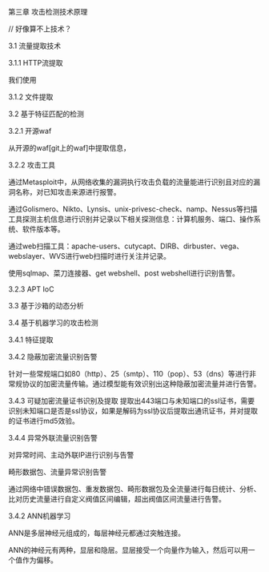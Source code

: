 第三章 攻击检测技术原理

// 好像算不上技术？

3.1 流量提取技术

3.1.1 HTTP流提取

我们使用

3.1.2 文件提取

3.2 基于特征匹配的检测

3.2.1 开源waf

从开源的waf[git上的waf]中提取信息，

3.2.2 攻击工具

通过Metasploit中，从网络收集的漏洞执行攻击负载的流量能进行识别且对应的漏洞名称，对已知攻击来源进行报警。

通过Golismero、Nikto、Lynsis、unix-privesc-check、namp、Nessus等扫描工具探测主机信息进行识别并记录以下相关探测信息：计算机服务、端口、操作系统、软件版本等。

通过web扫描工具：apache-users、cutycapt、DIRB、dirbuster、vega、webslayer、WVS进行web扫描时进行关注并记录。

使用sqlmap、菜刀连接器、get webshell、post webshell进行识别告警。

3.2.3 APT IoC

3.3 基于沙箱的动态分析

3.4 基于机器学习的攻击检测 

3.4.1 特征提取

3.4.2 隐蔽加密流量识别告警

针对一些常规端口如80（http）、25（smtp）、110（pop）、53（dns）等进行非常规协议的加密流量传输。通过模型能有效识别出这种隐蔽加密流量并进行告警。

3.4.3 可疑加密流量证书识别及提取
提取出443端口与未知端口的ssl证书，需要识别未知端口是否是ssl协议，如果是解码为ssl协议后提取出通讯证书，并对提取的证书进行md5效验。

3.4.4 异常外联流量识别告警

对异常时间、主动外联IP进行识别与告警

畸形数据包、流量异常识别告警

通过网络中错误数据包、重发数据包、畸形数据包及全流量进行每日统计、分析、比对历史流量进行自定义阀值区间编辑，超出阀值区间流量进行告警。

3.4.2 ANN机器学习

ANN是多层神经元组成的，每层神经元都通过突触连接。

ANN的神经元有两种，显层和隐层。显层接受一个向量作为输入，然后可以用一个值作为偏移。
